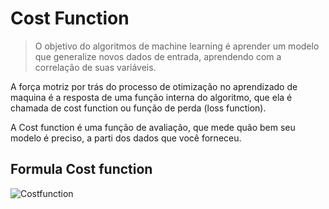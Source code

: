 # Cost Function 

> O objetivo do algoritmos de machine learning é aprender um modelo que generalize novos dados de entrada, aprendendo com a correlação de suas variáveis.

 A força motriz por trás do processo de otimização no aprendizado de maquina é a resposta de uma função interna do algoritmo, que ela é chamada de cost function
 ou função de perda (loss function).

 A Cost function é uma função de avaliação, que mede quão bem seu modelo é preciso, a parti dos dados que você forneceu.
 
 ## Formula Cost function

 ![Costfunction](https://uploaddeimagens.com.br/images/000/836/427/original/cost_function.png?1487075442)
 


